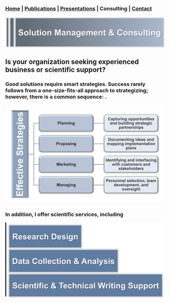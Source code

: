 ### [Home](https://pjschroeder.github.io/) | [Publications](https://pjschroeder.github.io/Publications) | [Presentations](https://pjschroeder.github.io/Presentations) | Consulting  | [Contact](mailto:schroed9@gmail.com)

![Image](/assets/images/SolutionManagement.png)

## Is your organization seeking experienced business or scientific support?

### Good solutions require smart strategies. Success rarely follows from a one-size-fits-all approach to strategizing; however, there is a common sequence: .  


![Image](/assets/images/Strategies.png)

### In addition, I offer scientific services, including

![Image](/assets/images/ScientificSupport.png)


